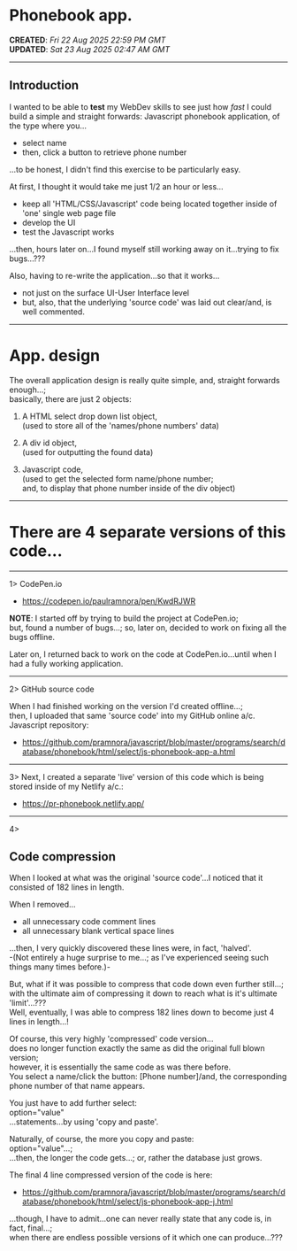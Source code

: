 # Phonebook app.

**CREATED**: *Fri 22 Aug 2025 22:59 PM GMT*  
**UPDATED**: *Sat 23 Aug 2025 02:47 AM GMT*  

-----

## Introduction

I wanted to be able to **test** my WebDev skills to see just how *fast* I could build a simple and straight forwards: Javascript phonebook application, of the type where you...  

- select name  
- then, click a button to retrieve phone number  

...to be honest, I didn't find this exercise to be particularly easy.  

At first, I thought it would take me just 1/2 an hour or less...  

- keep all 'HTML/CSS/Javascript' code being located together inside of 'one' single web page file    
- develop the UI    
- test the Javascript works  

...then, hours later on...I found myself still working away on it...trying to fix bugs...???    

Also, having to re-write the application...so that it works...  

- not just on the surface UI-User Interface level  
- but, also, that the underlying 'source code' was laid out clear/and, is well commented.  
 

-----

# App. design  
 
The overall application design is really quite simple, and, straight forwards enough...;    
basically, there are just 2 objects:  

1. A HTML select drop down list object,    
   (used to store all of the 'names/phone numbers' data)    
       
2. A div id object,  
   (used for outputting the found data)  

3. Javascript code,    
   (used to get the selected form name/phone number;  
   and, to display that phone number inside of the div object)  

-----

# There are 4 separate versions of this code...

-----

1> CodePen.io

- https://codepen.io/paulramnora/pen/KwdRJWR

**NOTE**: I started off by trying to build the project at CodePen.io;   
but, found a number of bugs...; so, later on, decided to work on fixing all the bugs offline. 

Later on, I returned back to work on the code at CodePen.io...until when I had a fully working application.  

-----

2> GitHub source code  

When I had finished working on the version I'd created offline...;  
then, I uploaded that same 'source code' into my GitHub online a/c. Javascript repository:   

- https://github.com/pramnora/javascript/blob/master/programs/search/database/phonebook/html/select/js-phonebook-app-a.html

-----

3> Next, I created a separate 'live' version of this code which is being stored inside of my Netlify a/c.:

- https://pr-phonebook.netlify.app/

-----

4> 
  
## Code compression

When I looked at what was the original 'source code'...I noticed that it consisted of 182 lines in length.  

When I removed...  

- all unnecessary code comment lines   
- all unnecessary blank vertical space lines  
   
...then, I very quickly discovered these lines were, in fact, 'halved'.  
-(Not entirely a huge surprise to me...; as I've experienced seeing such things many times before.)-        
    
But, what if it was possible to compress that code down even further still...;  
with the ultimate aim of compressing it down to reach what is it's ultimate 'limit'...???       
Well, eventually, I was able to compress 182 lines down to become just 4 lines in length...!    

Of course, this very highly 'compressed' code version...  
does no longer function exactly the same as did the original full blown version;        
however, it is essentially the same code as was there before.   
You select a name/click the button: [Phone number]/and, the corresponding phone number of that name appears.  

You just have to add further select:   
option="value"  
...statements...by using 'copy and paste'. 

Naturally, of course, the more you copy and paste:   
option="value"...;       
...then, the longer the code gets...; or, rather the database just grows.   

The final 4 line compressed version of the code is here:  

- https://github.com/pramnora/javascript/blob/master/programs/search/database/phonebook/html/select/js-phonebook-app-j.html  

...though, I have to admit...one can never really state that any code is, in fact, final...;  
when there are endless possible versions of it which one can produce...???  
